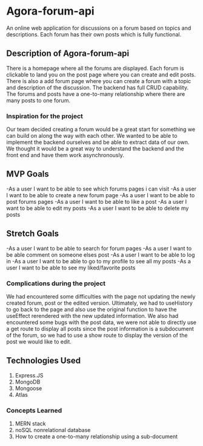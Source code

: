 # Agora-forum-api
An online web application for discussions on a forum based on topics and descriptions. Each forum has their own posts which is fully functional.

## Description of Agora-forum-api
 There is a homepage where all the forums are displayed. Each forum is clickable to land you on the post page where you can create and edit posts. There is also a add forum page where you can create a forum with a topic and description of the discussion.  The backend has full CRUD capability.  The forums and posts have a one-to-many relationship where there are many posts to one forum. 

 ### Inspiration  for the project
Our team decided creating a forum would be a great start for something we can build on along the way with each other. We wanted to be able to implement the backend ourselves and be able to extract data of our own. We thought it would be a great way to understand the backend and the front end and have them work asynchronously.

## MVP Goals
-As a user I want to be able to see which forums pages i can visit
-As a user I want to be able to create a new forum page
-As a user I want to be able to post forums pages
-As a user I want to be able to like a post
-As a user I want to be able to edit my posts
-As a user I want to be able to delete my posts

## Stretch Goals

-As a user I want to be able to search for forum pages
-As a user I want to be able comment on someone elses post
-As a user I want to be able to log in
-As a user I want to be able to go to my profile to see all my posts
-As a user I want to be able to see my liked/favorite posts

### Complications during the project
We had encountered some difficulties with the page not updating the newly created forum, post or the edited version. Ultimately, we had to useHistory to go back to the page and also use the original function to have the useEffect rerendered with the new updated information. We also had encountered some bugs with the post data, we were not able to directly use a get route to display all posts since the post information is a subdocument of the forum, so we had to use a show route to display the version of the post we would like to edit.

## Technologies Used
1. Express.JS
2. MongoDB
3. Mongoose
4. Atlas

### Concepts Learned 
1. MERN stack
2. noSQL nonrelational database
3. How to create a one-to-many relationship using a sub-document